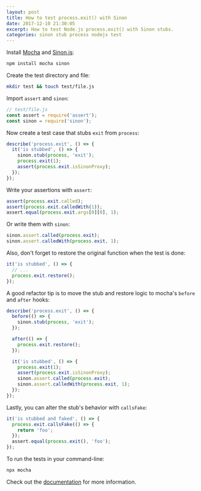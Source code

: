 ```yaml
---
layout: post
title: How to test process.exit() with Sinon
date: 2017-12-10 21:30:05
excerpt: How to test Node.js process.exit() with Sinon stubs.
categories: sinon stub process nodejs test
---
```


Install [Mocha](https://mochajs.org) and [Sinon.js](https://sinonjs.org):

```sh
npm install mocha sinon
```

Create the test directory and file:

```sh
mkdir test && touch test/file.js
```

Import `assert` and `sinon`:

```js
// test/file.js
const assert = require('assert');
const sinon = require('sinon');
```

Now create a test case that stubs `exit` from `process`:

```js
describe('process.exit', () => {
  it('is stubbed', () => {
    sinon.stub(process, 'exit');
    process.exit(1);
    assert(process.exit.isSinonProxy);
  });
});
```

Write your assertions with `assert`:

```js
assert(process.exit.called);
assert(process.exit.calledWith(1));
assert.equal(process.exit.args[0][0], 1);
```

Or write them with `sinon`:

```js
sinon.assert.called(process.exit);
sinon.assert.calledWith(process.exit, 1);
```

Also, don't forget to restore the original function when the test is done:

```js
it('is stubbed', () => {
  // ...
  process.exit.restore();
});
```

A good refactor tip is to move the stub and restore logic to mocha's `before` and `after` hooks:

```js
describe('process.exit', () => {
  before(() => {
    sinon.stub(process, 'exit');
  });

  after(() => {
    process.exit.restore();
  });

  it('is stubbed', () => {
    process.exit(1);
    assert(process.exit.isSinonProxy);
    sinon.assert.called(process.exit);
    sinon.assert.calledWith(process.exit, 1);
  });
});
```

Lastly, you can alter the stub's behavior with `callsFake`:

```js
it('is stubbed and faked', () => {
  process.exit.callsFake(() => {
    return 'foo';
  });
  assert.equal(process.exit(), 'foo');
});
```

To run the tests in your command-line:

```sh
npx mocha
```

Check out the [documentation](https://sinonjs.org) for more information.
